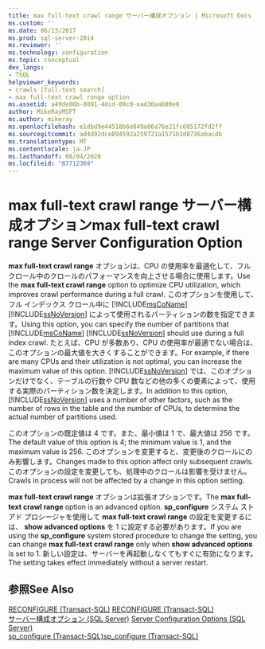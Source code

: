 ```yaml
---
title: max full-text crawl range サーバー構成オプション | Microsoft Docs
ms.custom: ''
ms.date: 06/13/2017
ms.prod: sql-server-2014
ms.reviewer: ''
ms.technology: configuration
ms.topic: conceptual
dev_langs:
- TSQL
helpviewer_keywords:
- crawls [full-text search]
- max full-text crawl range option
ms.assetid: a49de86b-0891-4dcd-89c0-ead30aab00e0
author: MikeRayMSFT
ms.author: mikeray
ms.openlocfilehash: e1dbd9e44518b6e849a06a76e21fc605172fd2ff
ms.sourcegitcommit: ad4d92dce894592a259721a1571b1d8736abacdb
ms.translationtype: MT
ms.contentlocale: ja-JP
ms.lasthandoff: 08/04/2020
ms.locfileid: "87712369"
---
```

# <a name="max-full-text-crawl-range-server-configuration-option"></a><span data-ttu-id="3b554-102">max full-text crawl range サーバー構成オプション</span><span class="sxs-lookup"><span data-stu-id="3b554-102">max full-text crawl range Server Configuration Option</span></span>
  <span data-ttu-id="3b554-103">**max full-text crawl range** オプションは、CPU の使用率を最適化して、フル クロール中のクロールのパフォーマンスを向上させる場合に使用します。</span><span class="sxs-lookup"><span data-stu-id="3b554-103">Use the **max full-text crawl range** option to optimize CPU utilization, which improves crawl performance during a full crawl.</span></span> <span data-ttu-id="3b554-104">このオプションを使用して、フル インデックス クロール中に [!INCLUDE[msCoName](../../includes/msconame-md.md)] [!INCLUDE[ssNoVersion](../../includes/ssnoversion-md.md)] によって使用されるパーティションの数を指定できます。</span><span class="sxs-lookup"><span data-stu-id="3b554-104">Using this option, you can specify the number of partitions that [!INCLUDE[msCoName](../../includes/msconame-md.md)] [!INCLUDE[ssNoVersion](../../includes/ssnoversion-md.md)] should use during a full index crawl.</span></span> <span data-ttu-id="3b554-105">たとえば、CPU が多数あり、CPU の使用率が最適でない場合は、このオプションの最大値を大きくすることができます。</span><span class="sxs-lookup"><span data-stu-id="3b554-105">For example, if there are many CPUs and their utilization is not optimal, you can increase the maximum value of this option.</span></span> <span data-ttu-id="3b554-106">[!INCLUDE[ssNoVersion](../../includes/ssnoversion-md.md)] では、このオプションだけでなく、テーブルの行数や CPU 数などの他の多くの要素によって、使用する実際のパーティション数を決定します。</span><span class="sxs-lookup"><span data-stu-id="3b554-106">In addition to this option, [!INCLUDE[ssNoVersion](../../includes/ssnoversion-md.md)] uses a number of other factors, such as the number of rows in the table and the number of CPUs, to determine the actual number of partitions used.</span></span>  
  
 <span data-ttu-id="3b554-107">このオプションの既定値は 4 です。また、最小値は 1 で、最大値は 256 です。</span><span class="sxs-lookup"><span data-stu-id="3b554-107">The default value of this option is 4; the minimum value is 1, and the maximum value is 256.</span></span> <span data-ttu-id="3b554-108">このオプションを変更すると、変更後のクロールにのみ影響します。</span><span class="sxs-lookup"><span data-stu-id="3b554-108">Changes made to this option affect only subsequent crawls.</span></span> <span data-ttu-id="3b554-109">このオプションの設定を変更しても、処理中のクロールは影響を受けません。</span><span class="sxs-lookup"><span data-stu-id="3b554-109">Crawls in process will not be affected by a change in this option setting.</span></span>  
  
 <span data-ttu-id="3b554-110">**max full-text crawl range** オプションは拡張オプションです。</span><span class="sxs-lookup"><span data-stu-id="3b554-110">The **max full-text crawl range** option is an advanced option.</span></span> <span data-ttu-id="3b554-111">**sp_configure** システム ストアド プロシージャを使用して **max full-text crawl range** の設定を変更するには、 **show advanced options** を 1 に設定する必要があります。</span><span class="sxs-lookup"><span data-stu-id="3b554-111">If you are using the **sp_configure** system stored procedure to change the setting, you can change **max full-text crawl range** only when **show advanced options** is set to 1.</span></span> <span data-ttu-id="3b554-112">新しい設定は、サーバーを再起動しなくてもすぐに有効になります。</span><span class="sxs-lookup"><span data-stu-id="3b554-112">The setting takes effect immediately without a server restart.</span></span>  
  
## <a name="see-also"></a><span data-ttu-id="3b554-113">参照</span><span class="sxs-lookup"><span data-stu-id="3b554-113">See Also</span></span>  
 <span data-ttu-id="3b554-114">[RECONFIGURE &#40;Transact-SQL&#41;](/sql/t-sql/language-elements/reconfigure-transact-sql) </span><span class="sxs-lookup"><span data-stu-id="3b554-114">[RECONFIGURE &#40;Transact-SQL&#41;](/sql/t-sql/language-elements/reconfigure-transact-sql) </span></span>  
 <span data-ttu-id="3b554-115">[サーバー構成オプション &#40;SQL Server&#41;](server-configuration-options-sql-server.md) </span><span class="sxs-lookup"><span data-stu-id="3b554-115">[Server Configuration Options &#40;SQL Server&#41;](server-configuration-options-sql-server.md) </span></span>  
 [<span data-ttu-id="3b554-116">sp_configure &#40;Transact-SQL&#41;</span><span class="sxs-lookup"><span data-stu-id="3b554-116">sp_configure &#40;Transact-SQL&#41;</span></span>](/sql/relational-databases/system-stored-procedures/sp-configure-transact-sql)  
  
  
